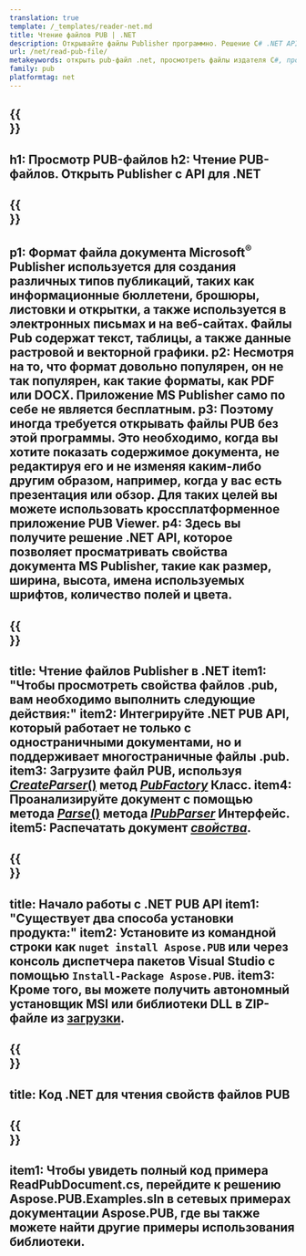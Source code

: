```yaml
---
translation: true
template: /_templates/reader-net.md
title: Чтение файлов PUB | .NET
description: Открывайте файлы Publisher программно. Решение C# .NET API для чтения свойств PUB. Используйте его для интеграции в свой проект.
url: /net/read-pub-file/
metakeywords: открыть pub-файл .net, просмотреть файлы издателя С#, прочитать файлы издателя, средство просмотра издателя для С#, средство чтения формата публикации, средство открытия файлов публикации
family: pub
platformtag: net
---
```


{{<section banner>}}
---
h1: Просмотр PUB-файлов
h2: Чтение PUB-файлов. Открыть Publisher с API для .NET
---

{{<section overview>}}
---
p1: Формат файла документа Microsoft<sup>®</sup> Publisher используется для создания различных типов публикаций, таких как информационные бюллетени, брошюры, листовки и открытки, а также используется в электронных письмах и на веб-сайтах. Файлы Pub содержат текст, таблицы, а также данные растровой и векторной графики.
p2: Несмотря на то, что формат довольно популярен, он не так популярен, как такие форматы, как PDF или DOCX. Приложение MS Publisher само по себе не является бесплатным.
p3: Поэтому иногда требуется открывать файлы PUB без этой программы. Это необходимо, когда вы хотите показать содержимое документа, не редактируя его и не изменяя каким-либо другим образом, например, когда у вас есть презентация или обзор. Для таких целей вы можете использовать кроссплатформенное приложение PUB Viewer.
p4: Здесь вы получите решение .NET API, которое позволяет просматривать свойства документа MS Publisher, такие как размер, ширина, высота, имена используемых шрифтов, количество полей и цвета.
---

{{<section feature1>}}
---
title: Чтение файлов Publisher в .NET
item1: "Чтобы просмотреть свойства файлов .pub, вам необходимо выполнить следующие действия:"
item2: Интегрируйте .NET PUB API, который работает не только с одностраничными документами, но и поддерживает многостраничные файлы .pub.
item3: Загрузите файл PUB, используя [*CreateParser*()](https://reference.aspose.com/pub/net/aspose.pub/pubfactory/createparser/) метод [*PubFactory*](https://reference.aspose.com/pub/net/aspose.pub/pubfactory/) Класс.
item4: Проанализируйте документ с помощью метода [*Parse*()](https://reference.aspose.com/pub/net/aspose.pub/ipubparser/parse/) метода [*IPubParser*](https://reference.aspose.com/pub/net/aspose.pub/ipubparser/) Интерфейс.
item5: Распечатать документ [*свойства*](https://reference.aspose.com/pub/net/aspose.pub/document/#properties).
---

{{<section feature2>}}
---
title: Начало работы с .NET PUB API
item1: "Существует два способа установки продукта:"
item2: Установите из командной строки как ```nuget install Aspose.PUB``` или через консоль диспетчера пакетов Visual Studio с помощью ```Install-Package Aspose.PUB```.
item3: Кроме того, вы можете получить автономный установщик MSI или библиотеки DLL в ZIP-файле из [загрузки](https://releases.aspose.com/pub/net/).
---

{{<section codeexample>}}
---
title: Код .NET для чтения свойств файлов PUB
---

{{<section summary>}}
---
item1: Чтобы увидеть полный код примера ReadPubDocument.cs, перейдите к решению Aspose.PUB.Examples.sln в сетевых примерах документации Aspose.PUB, где вы также можете найти другие примеры использования библиотеки.
---